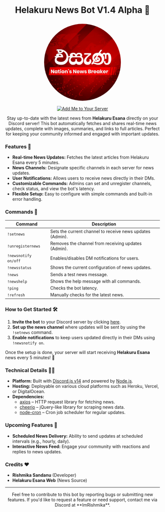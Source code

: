 # <p align="center">Helakuru News Bot V1.4 Alpha 📢</p>

<p align="center">
  <img src="logo.jpg" alt="Helakuru News Bot Logo" width="250" height="250" style="border-radius: 50%;" />
</p>

<p align="center">
  <a href="https://discord.com/oauth2/authorize?client_id=1306259513090769027&permissions=277025392704&integration_type=0&scope=bot">
    <img src="https://img.shields.io/badge/Add%20Me%20to%20Your%20Server-7289DA?style=for-the-badge&logo=discord&logoColor=white" alt="Add Me to Your Server" />
  </a>
</p>

<p align="center">
  Stay up-to-date with the latest news from <strong>Helakuru Esana</strong> directly on your Discord server! This bot automatically fetches and shares real-time news updates, complete with images, summaries, and links to full articles. Perfect for keeping your community informed and engaged with important updates.
</p>

### Features 🚀

- **Real-time News Updates:** Fetches the latest articles from Helakuru Esana every 5 minutes.
- **News Channels:** Designate specific channels in each server for news updates.
- **User Notifications:** Allows users to receive news directly in their DMs.
- **Customizable Commands:** Admins can set and unregister channels, check status, and view the bot's latency.
- **Flexible Setup:** Easy to configure with simple commands and built-in error handling.

### Commands 📕

| Command             | Description                                               |
|---------------------|-----------------------------------------------------------|
| `!setnews`          | Sets the current channel to receive news updates (Admin). |
| `!unregisternews`   | Removes the channel from receiving updates (Admin).       |
| `!newsnotify on/off`| Enables/disables DM notifications for users.             |
| `!newsstatus`       | Shows the current configuration of news updates.          |
| `!news`             | Sends a test news message.                                |
| `!newshelp`         | Shows the help message with all commands.                 |
| `!ping`             | Checks the bot latency.                                   |
| `!refresh`          | Manually checks for the latest news.                      |
</p>

### How to Get Started 🛠️

1. **Invite the bot** to your Discord server by clicking [here](https://discord.com/oauth2/authorize?client_id=1306259513090769027&permissions=277025392704&integration_type=0&scope=bot).
2. **Set up the news channel** where updates will be sent by using the `!setnews` command.
3. **Enable notifications** to keep users updated directly in their DMs using `!newsnotify on`.

Once the setup is done, your server will start receiving **Helakuru Esana** news every 5 minutes! 🎉

### Technical Details 🧑‍💻

- **Platform:** Built with [Discord.js v14](https://discord.js.org) and powered by [Node.js](https://nodejs.org).
- **Hosting:** Deployable on various cloud platforms such as Heroku, Vercel, or DigitalOcean.
- **Dependencies:**
  - [axios](https://www.npmjs.com/package/axios) – HTTP request library for fetching news.
  - [cheerio](https://www.npmjs.com/package/cheerio) – jQuery-like library for scraping news data.
  - [node-cron](https://www.npmjs.com/package/node-cron) – Cron job scheduler for regular updates.

### Upcoming Features 🌟

- **Scheduled News Delivery:** Ability to send updates at scheduled intervals (e.g., hourly, daily).
- **Interactive News Feed:** Engage your community with reactions and replies to news updates.

### Credits ❤

- **Rishmika Sandanu** (Developer)
- **Helakuru Esana Web** (News Source)

---

<p align="center">
Feel free to contribute to this bot by reporting bugs or submitting new features. If you'd like to request a feature or need support, contact me via Discord at **ImRishmika**.
</p>
